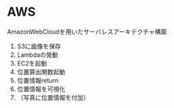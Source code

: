 # AWS
AmazonWebCloudを用いたサーバレスアーキテクチャ構築

1. S3に画像を保存
2. Lambdaの発動
3. EC2を起動
4. 位置算出関数起動
5. 位置情報return
6. 位置情報を可視化
7. （写真に位置情報を付加）
